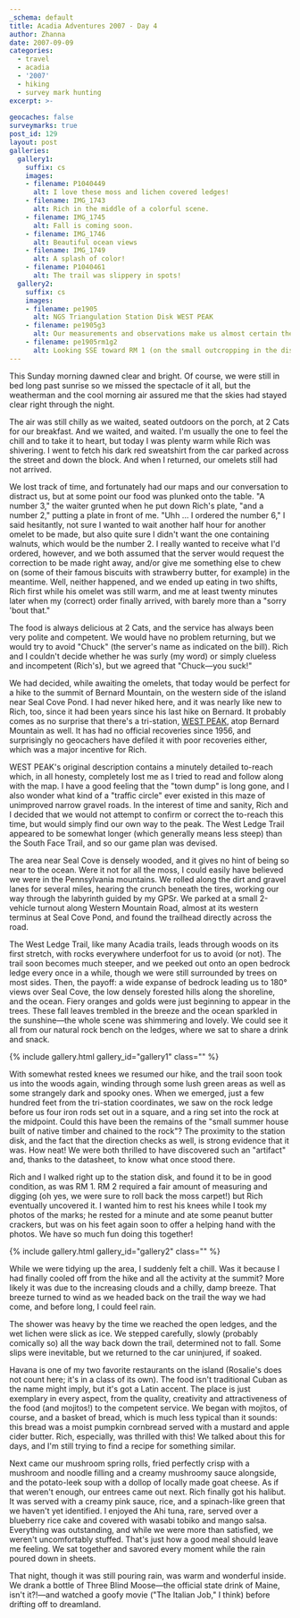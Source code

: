 ```yaml
---
_schema: default
title: Acadia Adventures 2007 - Day 4
author: Zhanna
date: 2007-09-09
categories:
  - travel
  - acadia
  - '2007'
  - hiking
  - survey mark hunting
excerpt: >- 
  
geocaches: false
surveymarks: true
post_id: 129
layout: post
galleries:
  gallery1:
    suffix: cs
    images:
    - filename: P1040449
      alt: I love these moss and lichen covered ledges!
    - filename: IMG_1743
      alt: Rich in the middle of a colorful scene.
    - filename: IMG_1745
      alt: Fall is coming soon.      
    - filename: IMG_1746
      alt: Beautiful ocean views     
    - filename: IMG_1749
      alt: A splash of color!      
    - filename: P1040461
      alt: The trail was slippery in spots!   
  gallery2:
    suffix: cs
    images:
    - filename: pe1905
      alt: NGS Triangulation Station Disk WEST PEAK
    - filename: pe1905g3
      alt: Our measurements and observations make us almost certain these are the anchors from the old summer house mentioned in the description.
    - filename: pe1905rm1g2
      alt: Looking SSE toward RM 1 (on the small outcropping in the distance) from the summit sign near the station.        
---
```


This Sunday morning dawned clear and bright.  Of course, we were still in bed long past sunrise so we missed the spectacle of it all, but the weatherman and the cool morning air assured me that the skies had stayed clear right through the night.  

The air was still chilly as we waited, seated outdoors on the porch, at 2 Cats for our breakfast.  And we waited, and waited.  I'm usually the one to feel the chill and to take it to heart, but today I was plenty warm while Rich was shivering.  I went to fetch his dark red sweatshirt from the car parked across the street and down the block.  And when I returned, our omelets still had not arrived.

We lost track of time, and fortunately had our maps and our conversation to distract us, but at some point our food was plunked onto the table.  "A number 3," the waiter grunted when he put down Rich's plate, "and a number 2," putting a plate in front of me.  "Uhh ... I ordered the number 6," I said hesitantly, not sure I wanted to wait another half hour for another omelet to be made, but also quite sure I didn't want the one containing walnuts, which would be the number 2.  I really wanted to receive what I'd ordered, however, and we both assumed that the server would request the correction to be made right away, and/or give me something else to chew on (some of their famous biscuits with strawberry butter, for example) in the meantime.  Well, neither happened, and we ended up eating in two shifts, Rich first while his omelet was still warm, and me at least twenty minutes later when my (correct) order finally arrived, with barely more than a "sorry 'bout that."  

The food is always delicious at 2 Cats, and the service has always been very polite and competent.  We would have no problem returning, but we would try to avoid "Chuck" (the server's name as indicated on the bill).  Rich and I couldn't decide whether he was surly (my word) or simply clueless and incompetent (Rich's), but we agreed that "Chuck—you suck!"

We had decided, while awaiting the omelets, that today would be perfect for a hike to the summit of Bernard Mountain, on the western side of the island near Seal Cove Pond.  I had never hiked here, and it was nearly like new to Rich, too, since it had been years since his last hike on Bernard.  It probably comes as no surprise that there's a tri-station, [WEST PEAK](https://www.ngs.noaa.gov/cgi-bin/ds_mark.prl?PidBox=pe1905), atop Bernard Mountain as well.  It has had no official recoveries since 1956, and surprisingly no geocachers have defiled it with poor recoveries either, which was a major incentive for Rich.

WEST PEAK's original description contains a minutely detailed to-reach which, in all honesty, completely lost me as I tried to read and follow along with the map.  I have a good feeling that the "town dump" is long gone, and I also wonder what kind of a "traffic circle" ever existed in this maze of unimproved narrow gravel roads.  In the interest of time and sanity, Rich and I decided that we would not attempt to confirm or correct the to-reach this time, but would simply find our own way to the peak.  The West Ledge Trail appeared to be somewhat longer (which generally means less steep) than the South Face Trail, and so our game plan was devised.  

The area near Seal Cove is densely wooded, and it gives no hint of being so near to the ocean.  Were it not for all the moss, I could easily have believed we were in the Pennsylvania mountains.  We rolled along the dirt and gravel lanes for several miles, hearing the crunch beneath the tires, working our way through the labyrinth guided by my GPSr.  We parked at a small 2-vehicle turnout along Western Mountain Road, almost at its western terminus at Seal Cove Pond, and found the trailhead directly across the road.

The West Ledge Trail, like many Acadia trails, leads through woods on its first stretch, with rocks everywhere underfoot for us to avoid (or not).  The trail soon becomes much steeper, and we peeked out onto an open bedrock ledge every once in a while, though we were still surrounded by trees on most sides.  Then, the payoff: a wide expanse of bedrock leading us to 180° views over Seal Cove, the low densely forested hills along the shoreline, and the ocean.  Fiery oranges and golds were just beginning to appear in the trees.  These fall leaves trembled in the breeze and the ocean sparkled in the sunshine—the whole scene was shimmering and lovely.  We could see it all from our natural rock bench on the ledges, where we sat to share a drink and snack.

{% include gallery.html gallery_id="gallery1" class="" %}

With somewhat rested knees we resumed our hike, and the trail soon took us into the woods again, winding through some lush green areas as well as some strangely dark and spooky ones.  When we emerged, just a few hundred feet from the tri-station coordinates, we saw on the rock ledge before us four iron rods set out in a square, and a ring set into the rock at the midpoint.  Could this have been the remains of the "small summer house built of native timber and chained to the rock"?  The proximity to the station disk, and the fact that the direction checks as well, is strong evidence that it was.  How neat!  We were both thrilled to have discovered such an "artifact" and, thanks to the datasheet, to know what once stood there.

Rich and I walked right up to the station disk, and found it to be in good condition, as was RM 1.  RM 2 required a fair amount of measuring and digging (oh yes, we were sure to roll back the moss carpet!) but Rich eventually uncovered it.  I wanted him to rest his knees while I took my photos of the marks; he rested for a minute and ate some peanut butter crackers, but was on his feet again soon to offer a helping hand with the photos.  We have so much fun doing this together!

{% include gallery.html gallery_id="gallery2" class="" %}

While we were tidying up the area, I suddenly felt a chill.  Was it because I had finally cooled off from the hike and all the activity at the summit?  More likely it was due to the increasing clouds and a chilly, damp breeze.  That breeze turned to wind as we headed back on the trail the way we had come, and before long, I could feel rain.  

The shower was heavy by the time we reached the open ledges, and the wet lichen were slick as ice.  We stepped carefully, slowly (probably comically so) all the way back down the trail, determined not to fall.  Some slips were inevitable, but we returned to the car uninjured, if soaked.

Havana is one of my two favorite restaurants on the island (Rosalie's does not count here; it's in a class of its own).  The food isn't traditional Cuban as the name might imply, but it's got a Latin accent.  The place is just exemplary in every aspect, from the quality, creativity and attractiveness of the food (and mojitos!) to the competent service.  We began with mojitos, of course, and a basket of bread, which is much less typical than it sounds: this bread was a moist pumpkin cornbread served with a mustard and apple cider butter.  Rich, especially, was thrilled with this!  We talked about this for days, and I'm still trying to find a recipe for something similar.  

Next came our mushroom spring rolls, fried perfectly crisp with a mushroom and noodle filling and a creamy mushroomy sauce alongside, and the potato-leek soup with a dollop of locally made goat cheese.  As if that weren't enough, our entrees came out next.  Rich finally got his halibut.  It was served with a creamy pink sauce, rice, and a spinach-like green that we haven't yet identified.  I enjoyed the Ahi tuna, rare, served over a blueberry rice cake and covered with wasabi tobiko and mango salsa.  Everything was outstanding, and while we were more than satisfied, we weren't uncomfortably stuffed.  That's just how a good meal should leave me feeling. We sat together and savored every moment while the rain poured down in sheets. 

That night, though it was still pouring rain, was warm and wonderful inside.  We drank a bottle of Three Blind Moose—the official state drink of Maine, isn't it?!—and watched a goofy movie ("The Italian Job," I think) before drifting off to dreamland.

